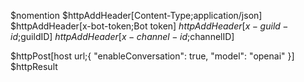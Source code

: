 $nomention
$httpAddHeader[Content-Type;application/json]
$httpAddHeader[x-bot-token;Bot token]
$httpAddHeader[x-guild-id;$guildID]
$httpAddHeader[x-channel-id;$channelID]

$httpPost[host url;{
"enableConversation": true,
"model": "openai"
}]
$httpResult
